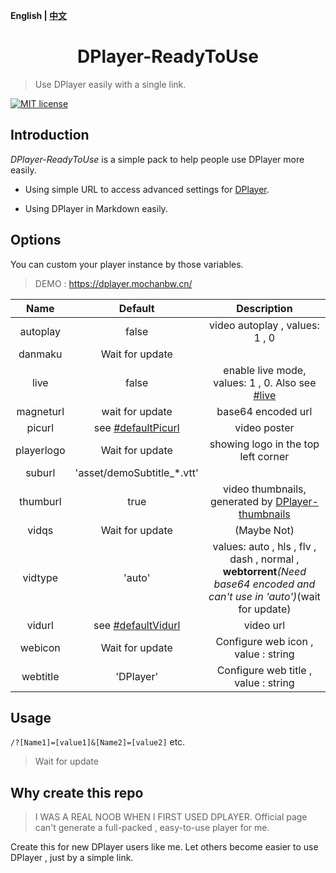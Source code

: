 <b>English | [中文](https://github.com/MoChanBW/DPlayer-ReadyToUse/blob/master/README_zh.md)</b>

<h1 align="center">DPlayer-ReadyToUse</h1>

> Use DPlayer easily with a single link.

 [![MIT license](https://img.shields.io/github/license/MoChanBW/DPlayer-ReadyToUse)](https://github.com/MoChanBW/DPlayer-ReadyToUse/blob/master/LICENSE)

## Introduction

*DPlayer-ReadyToUse* is a simple pack to help people use DPlayer more easily.

* Using simple URL to access advanced settings for [DPlayer](https://github.com/MoePlayer/DPlayer).

* Using DPlayer in Markdown easily.

## Options

You can custom your player instance by those variables.

> DEMO : <https://dplayer.mochanbw.cn/>

|    Name    |          Default           |                                                         Description                                                          |
|:----------:|:--------------------------:|:----------------------------------------------------------------------------------------------------------------------------:|
|  autoplay  |           false            |                                                video autoplay , values: 1 , 0                                                |
|  danmaku   |      Wait for update       |                                                                                                                              |
|    live    |           false            |                  enable live mode, values: 1 , 0. Also see [#live](https://dplayer.js.org/guide.html#live)                   |
| magneturl  |      wait for update       |                                                      base64 encoded url                                                      |
|   picurl   |   see [#defaultPicurl]()   |                                                         video poster                                                         |
| playerlogo |      Wait for update       |                                             showing logo in the top left corner                                              |
|   suburl   | 'asset/demoSubtitle_*.vtt' |                                                                                                                              |
|  thumburl  |            true            |             video thumbnails, generated by [DPlayer-thumbnails](https://github.com/MoePlayer/DPlayer-thumbnails)             |
|   vidqs    |      Wait for update       |                                                         (Maybe Not)                                                          |
|  vidtype   |           'auto'           | values: auto , hls , flv , dash , normal , <b>webtorrent</b>*(Need base64 encoded and can't use in 'auto')*(wait for update) |
|   vidurl   |   see [#defaultVidurl]()   |                                                          video url                                                           |
|  webicon   |      Wait for update       |                                             Configure web icon , value :  string                                             |
|  webtitle  |         'DPlayer'          |                                            Configure web title , value :  string                                             |

## Usage

`/?[Name1]=[value1]&[Name2]=[value2]` etc.

> Wait for update

## Why create this repo

> I WAS A REAL NOOB WHEN I FIRST USED DPLAYER.
> Official page can't generate a full-packed , easy-to-use player for me.

Create this for new DPlayer users like me. Let others become easier to use DPlayer , just by a simple link.
